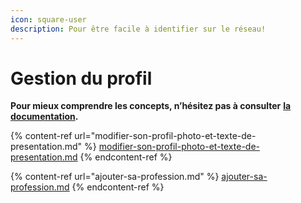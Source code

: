 ```yaml
---
icon: square-user
description: Pour être facile à identifier sur le réseau!
---
```


# Gestion du profil

**Pour mieux comprendre les concepts, n’hésitez pas à consulter** [**la documentation**](https://support.braver.net/pour-les-professionnels/gestion-du-profil)**.**

{% content-ref url="modifier-son-profil-photo-et-texte-de-presentation.md" %}
[modifier-son-profil-photo-et-texte-de-presentation.md](modifier-son-profil-photo-et-texte-de-presentation.md)
{% endcontent-ref %}

{% content-ref url="ajouter-sa-profession.md" %}
[ajouter-sa-profession.md](ajouter-sa-profession.md)
{% endcontent-ref %}
